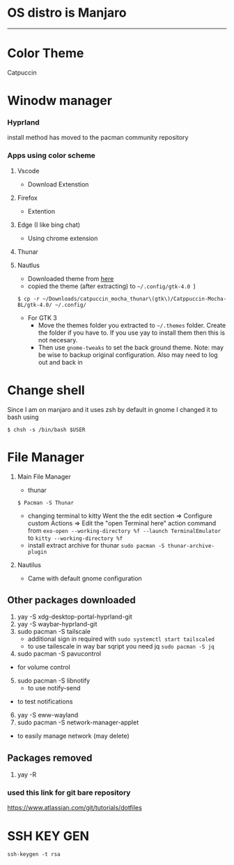 # OS distro is Manjaro
_____________________________________________________________
# Color Theme
Catpuccin
# Winodw manager
### Hyprland
install method has moved to the pacman community repository
### Apps using color scheme
1. Vscode
    - Download Extenstion
2. Firefox
    - Extention
3. Edge (I like bing chat)
    - Using chrome extension
4. Thunar

5. Nautlus
    - Downloaded theme from [here](!https://www.xfce-look.org/p/1715554/)
    - copied the theme (after extracting) to `~/.config/gtk-4.0 `)
    ~~~
    $ cp -r ~/Downloads/catpuccin_mocha_thunar\(gtk\)/Catppuccin-Mocha-BL/gtk-4.0/ ~/.config/
    ~~~
    - For GTK 3 
        - Move the themes folder you extracted to `~/.themes` folder. Create the folder if you have to. If you use yay to install them then this is not necesary.
        - Then use `gnome-tweaks` to set the back ground theme.
    Note: may be wise to backup original configuration. Also may need to log out and back in

# Change shell
Since I am on manjaro and it uses zsh by default in gnome I changed it to bash using
~~~
$ chsh -s /bin/bash $USER
~~~

# File Manager
1. Main File Manager
    - thunar
    ~~~
    $ Pacman -S Thunar
    ~~~
    - changing terminal to kitty
        Went the the edit section => Configure custom Actions => Edit the "open Terminal here" action command from `exo-open --working-directory %f --launch TerminalEmulator` to `kitty --working-directory %f`
    - install extract archive for thunar
        `sudo pacman -S thunar-archive-plugin`

2. Nautilus
    - Came with default gnome configuration

## Other packages downloaded
1. yay -S xdg-desktop-portal-hyprland-git
2. yay -S waybar-hyprland-git
3. sudo pacman -S tailscale
    - additional sign in required with `sudo systemctl start tailscaled `
    - to use tailescale in way bar sqript you need jq `sudo pacman -S jq`
4. sudo pacman -S pavucontrol
- for volume control
5. sudo pacman -S libnotify
    - to use notify-send
- to test notifications
6. yay -S eww-wayland
7. sudo pacman -S network-manager-applet
- to easily manage network (may delete)

## Packages removed
1. yay -R 

### used this link for git bare repository
https://www.atlassian.com/git/tutorials/dotfiles

# SSH KEY GEN
`ssh-keygen -t rsa`

